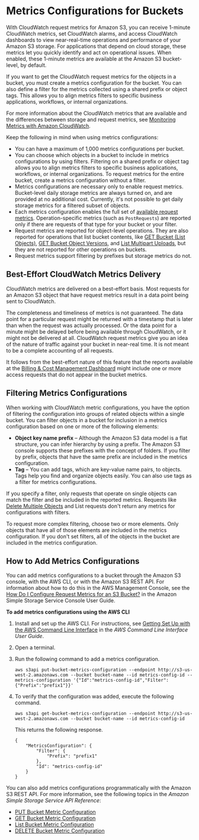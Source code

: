 # Metrics Configurations for Buckets<a name="metrics-configurations"></a>

With CloudWatch request metrics for Amazon S3, you can receive 1\-minute CloudWatch metrics, set CloudWatch alarms, and access CloudWatch dashboards to view near\-real\-time operations and performance of your Amazon S3 storage\. For applications that depend on cloud storage, these metrics let you quickly identify and act on operational issues\. When enabled, these 1\-minute metrics are available at the Amazon S3 bucket\-level, by default\.

If you want to get the CloudWatch request metrics for the objects in a bucket, you must create a metrics configuration for the bucket\. You can also define a filter for the metrics collected using a shared prefix or object tags\. This allows you to align metrics filters to specific business applications, workflows, or internal organizations\.

For more information about the CloudWatch metrics that are available and the differences between storage and request metrics, see [Monitoring Metrics with Amazon CloudWatch](cloudwatch-monitoring.md)\.

Keep the following in mind when using metrics configurations:
+ You can have a maximum of 1,000 metrics configurations per bucket\.
+ You can choose which objects in a bucket to include in metrics configurations by using filters\. Filtering on a shared prefix or object tag allows you to align metrics filters to specific business applications, workflows, or internal organizations\. To request metrics for the entire bucket, create a metrics configuration without a filter\.
+ Metrics configurations are necessary only to enable request metrics\. Bucket\-level daily storage metrics are always turned on, and are provided at no additional cost\. Currently, it's not possible to get daily storage metrics for a filtered subset of objects\.
+ Each metrics configuration enables the full set of [available request metrics](cloudwatch-monitoring.md#s3-request-cloudwatch-metrics)\. Operation\-specific metrics \(such as `PostRequests`\) are reported only if there are requests of that type for your bucket or your filter\.
+ Request metrics are reported for object\-level operations\. They are also reported for operations that list bucket contents, like [GET Bucket \(List Objects\)](https://docs.aws.amazon.com/AmazonS3/latest/API/v2-RESTBucketGET.html), [GET Bucket Object Versions](https://docs.aws.amazon.com/AmazonS3/latest/API/RESTBucketGETVersion.html), and [List Multipart Uploads](https://docs.aws.amazon.com/AmazonS3/latest/API/mpUploadListMPUpload.html), but they are not reported for other operations on buckets\.
+ Request metrics support filtering by prefixes but storage metrics do not\.

## Best\-Effort CloudWatch Metrics Delivery<a name="metrics-configurations-delivery"></a>

 CloudWatch metrics are delivered on a best\-effort basis\. Most requests for an Amazon S3 object that have request metrics result in a data point being sent to CloudWatch\.

The completeness and timeliness of metrics is not guaranteed\. The data point for a particular request might be returned with a timestamp that is later than when the request was actually processed\. Or the data point for a minute might be delayed before being available through CloudWatch, or it might not be delivered at all\. CloudWatch request metrics give you an idea of the nature of traffic against your bucket in near\-real time\. It is not meant to be a complete accounting of all requests\.

It follows from the best\-effort nature of this feature that the reports available at the [Billing & Cost Management Dashboard](https://console.aws.amazon.com/billing/home?#/) might include one or more access requests that do not appear in the bucket metrics\.

## Filtering Metrics Configurations<a name="metrics-configurations-filter"></a>

When working with CloudWatch metric configurations, you have the option of filtering the configuration into groups of related objects within a single bucket\. You can filter objects in a bucket for inclusion in a metrics configuration based on one or more of the following elements:
+ **Object key name prefix** – Although the Amazon S3 data model is a flat structure, you can infer hierarchy by using a prefix\. The Amazon S3 console supports these prefixes with the concept of folders\. If you filter by prefix, objects that have the same prefix are included in the metrics configuration\.
+ **Tag** – You can add tags, which are key\-value name pairs, to objects\. Tags help you find and organize objects easily\. You can also use tags as a filter for metrics configurations\.

If you specify a filter, only requests that operate on single objects can match the filter and be included in the reported metrics\. Requests like [Delete Multiple Objects](https://docs.aws.amazon.com/AmazonS3/latest/API/multiobjectdeleteapi.html) and List requests don't return any metrics for configurations with filters\.

To request more complex filtering, choose two or more elements\. Only objects that have all of those elements are included in the metrics configuration\. If you don't set filters, all of the objects in the bucket are included in the metrics configuration\.

## How to Add Metrics Configurations<a name="add-metrics-configurations"></a>

You can add metrics configurations to a bucket through the Amazon S3 console, with the AWS CLI, or with the Amazon S3 REST API\. For information about how to do this in the AWS Management Console, see the [How Do I Configure Request Metrics for an S3 Bucket?](https://docs.aws.amazon.com/AmazonS3/latest/user-guide/configure-metrics.html) in the Amazon Simple Storage Service Console User Guide\.

**To add metrics configurations using the AWS CLI**

1. Install and set up the AWS CLI\. For instructions, see [Getting Set Up with the AWS Command Line Interface](https://docs.aws.amazon.com/cli/latest/userguide/cli-chap-getting-set-up.html) in the *AWS Command Line Interface User Guide*\.

1. Open a terminal\.

1. Run the following command to add a metrics configuration\.

   ```
   aws s3api put-bucket-metrics-configuration --endpoint http://s3-us-west-2.amazonaws.com --bucket bucket-name --id metrics-config-id --metrics-configuration '{"Id":"metrics-config-id","Filter":{"Prefix":"prefix1"}}'
   ```

1. To verify that the configuration was added, execute the following command\.

   ```
   aws s3api get-bucket-metrics-configuration --endpoint http://s3-us-west-2.amazonaws.com --bucket bucket-name --id metrics-config-id
   ```

   This returns the following response\.

   ```
   {
       "MetricsConfiguration": {
           "Filter": {
               "Prefix": "prefix1"
           },
           "Id": "metrics-config-id"
       }
   }
   ```

You can also add metrics configurations programmatically with the Amazon S3 REST API\. For more information, see the following topics in the *Amazon Simple Storage Service API Reference*:
+ [PUT Bucket Metric Configuration](https://docs.aws.amazon.com/AmazonS3/latest/API/RESTBucketPUTMetricConfiguration.html)
+ [GET Bucket Metric Configuration](https://docs.aws.amazon.com/AmazonS3/latest/API/RESTBucketGETMetricConfiguration.html)
+ [List Bucket Metric Configuration](https://docs.aws.amazon.com/AmazonS3/latest/API/RESTListBucketMetricsConfiguration.html)
+ [DELETE Bucket Metric Configuration](https://docs.aws.amazon.com/AmazonS3/latest/API/RESTDeleteBucketMetricsConfiguration.html)